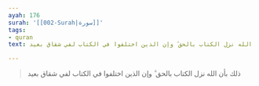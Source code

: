 ```yaml
---
ayah: 176
surah: '[[002-Surah|سورة]]'
tags:
- quran
text: ذلك بأن الله نزل الكتاب بالحق ۗ وإن الذين اختلفوا في الكتاب لفي شقاق بعيد

---
```

> ذلك بأن الله نزل الكتاب بالحق ۗ وإن الذين اختلفوا في الكتاب لفي شقاق بعيد

